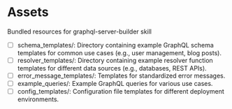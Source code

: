 # Assets

Bundled resources for graphql-server-builder skill

- [ ] schema_templates/: Directory containing example GraphQL schema templates for common use cases (e.g., user management, blog posts).
- [ ] resolver_templates/: Directory containing example resolver function templates for different data sources (e.g., databases, REST APIs).
- [ ] error_message_templates/: Templates for standardized error messages.
- [ ] example_queries/: Example GraphQL queries for various use cases.
- [ ] config_templates/: Configuration file templates for different deployment environments.
